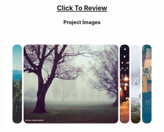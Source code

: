 <h2 align="center"><a href="https://atifsimsek.github.io/html-css-js-projects/JavaScript%20Project/09%20-%20Expanding%20Cards/index.html">Click To Review</a> </h2>

<h3 align="center">Project İmages</h3>
<br/>


<p align="center"><img  src="img/img-1.png"  width="500" ></p>

